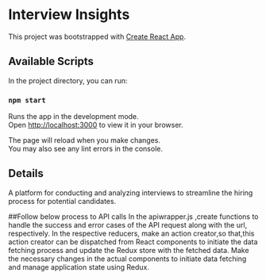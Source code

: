 # Interview Insights

This project was bootstrapped with [Create React App](https://github.com/facebook/create-react-app).

## Available Scripts

In the project directory, you can run:

### `npm start`

Runs the app in the development mode.\
Open [http://localhost:3000](http://localhost:3000) to view it in your browser.

The page will reload when you make changes.\
You may also see any lint errors in the console.

## Details
A platform for conducting and analyzing interviews to streamline the hiring process for potential candidates.

##Follow below process to API calls
 In the apiwrapper.js ,create functions to handle the success and error cases of the API request along with the url, respectively.
 In the respective reducers, make an action creator,so that,this action creator can be dispatched from React components to initiate the data fetching process and update the Redux store with the fetched data.
 Make the necessary changes in the actual components to initiate data fetching and manage application state using Redux.